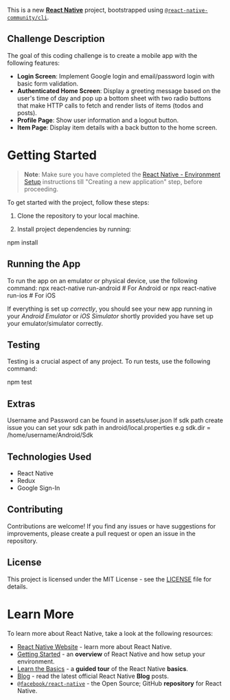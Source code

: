 This is a new [**React Native**](https://reactnative.dev) project, bootstrapped using [`@react-native-community/cli`](https://github.com/react-native-community/cli).



## Challenge Description
The goal of this coding challenge is to create a mobile app with the following features:

- **Login Screen**: Implement Google login and email/password login with basic form validation.
- **Authenticated Home Screen**: Display a greeting message based on the user's time of day and pop up a bottom sheet with two radio buttons that make HTTP calls to fetch and render lists of items (todos and posts).
- **Profile Page**: Show user information and a logout button.
- **Item Page**: Display item details with a back button to the home screen.


# Getting Started

>**Note**: Make sure you have completed the [React Native - Environment Setup](https://reactnative.dev/docs/environment-setup) instructions till "Creating a new application" step, before proceeding.

To get started with the project, follow these steps:

1. Clone the repository to your local machine.

2. Install project dependencies by running:

npm install


## Running the App
To run the app on an emulator or physical device, use the following command:
npx react-native run-android # For Android
or
npx react-native run-ios # For iOS

If everything is set up _correctly_, you should see your new app running in your _Android Emulator_ or _iOS Simulator_ shortly provided you have set up your emulator/simulator correctly.

## Testing
Testing is a crucial aspect of any project. To run tests, use the following command:

npm test

## Extras
Username and Password can be found in assets/user.json
If sdk path create issue you can set your sdk path in android/local.properties e.g
sdk.dir = /home/username/Android/Sdk


## Technologies Used
- React Native
- Redux
- Google Sign-In

## Contributing
Contributions are welcome! If you find any issues or have suggestions for improvements, please create a pull request or open an issue in the repository.

## License
This project is licensed under the MIT License - see the [LICENSE](LICENSE) file for details.

# Learn More

To learn more about React Native, take a look at the following resources:

- [React Native Website](https://reactnative.dev) - learn more about React Native.
- [Getting Started](https://reactnative.dev/docs/environment-setup) - an **overview** of React Native and how setup your environment.
- [Learn the Basics](https://reactnative.dev/docs/getting-started) - a **guided tour** of the React Native **basics**.
- [Blog](https://reactnative.dev/blog) - read the latest official React Native **Blog** posts.
- [`@facebook/react-native`](https://github.com/facebook/react-native) - the Open Source; GitHub **repository** for React Native.
